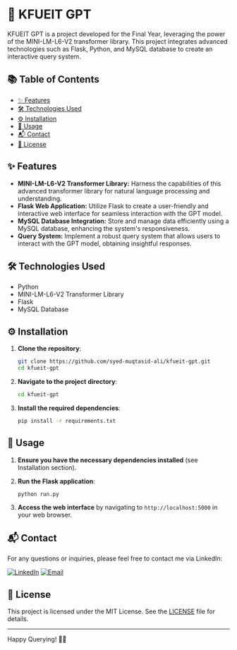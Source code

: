 # 🚀 KFUEIT GPT

KFUEIT GPT is a project developed for the Final Year, leveraging the power of the MINI-LM-L6-V2 transformer library. This project integrates advanced technologies such as Flask, Python, and MySQL database to create an interactive query system.

## 📚 Table of Contents
- [✨ Features](#features)
- [🛠️ Technologies Used](#technologies-used)
- [⚙️ Installation](#installation)
- [🚀 Usage](#usage)
- [📬 Contact](#contact)
- [📜 License](#license)

## ✨ Features
- **MINI-LM-L6-V2 Transformer Library:** Harness the capabilities of this advanced transformer library for natural language processing and understanding.
- **Flask Web Application:** Utilize Flask to create a user-friendly and interactive web interface for seamless interaction with the GPT model.
- **MySQL Database Integration:** Store and manage data efficiently using a MySQL database, enhancing the system's responsiveness.
- **Query System:** Implement a robust query system that allows users to interact with the GPT model, obtaining insightful responses.

## 🛠️ Technologies Used
- Python
- MINI-LM-L6-V2 Transformer Library
- Flask
- MySQL Database

## ⚙️ Installation

1. **Clone the repository**:
    ```bash
    git clone https://github.com/syed-muqtasid-ali/kfueit-gpt.git
    cd kfueit-gpt
    ```

2. **Navigate to the project directory**:
    ```bash
    cd kfueit-gpt
    ```

3. **Install the required dependencies**:
    ```bash
    pip install -r requirements.txt
    ```

## 🚀 Usage

1. **Ensure you have the necessary dependencies installed** (see Installation section).

2. **Run the Flask application**:
    ```bash
    python run.py
    ```

3. **Access the web interface** by navigating to `http://localhost:5000` in your web browser.

## 📬 Contact
For any questions or inquiries, please feel free to contact me via LinkedIn:

[![LinkedIn](https://img.shields.io/badge/LinkedIn-0077B5?style=flat-square&logo=linkedin&logoColor=white)](https://www.linkedin.com/in/syed-muqtasid-ali-91a0a623a/)
[![Email](https://img.shields.io/badge/Email-D14836?style=flat-square&logo=gmail&logoColor=white)](mailto:muqtasid5266@gmail.com)

## 📜 License
This project is licensed under the MIT License. See the [LICENSE](LICENSE) file for details.

---

Happy Querying! 🎉🤖
